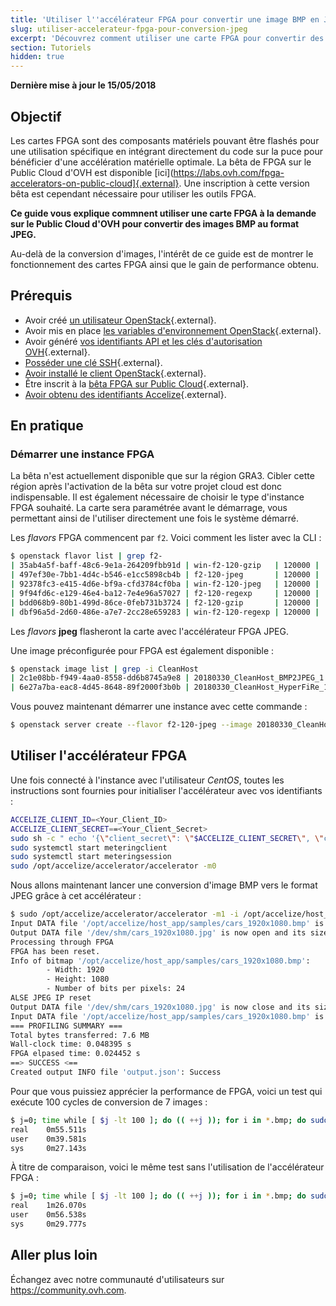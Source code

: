 ```yaml
---
title: 'Utiliser l''accélérateur FPGA pour convertir une image BMP en JPEG (Bêta)'
slug: utiliser-accelerateur-fpga-pour-conversion-jpeg
excerpt: 'Découvrez comment utiliser une carte FPGA pour convertir des images BMP au format JPEG'
section: Tutoriels
hidden: true
---
```


**Dernière mise à jour le 15/05/2018**

## Objectif

Les cartes FPGA sont des composants matériels pouvant être flashés pour une utilisation spécifique en intégrant directement du code sur la puce pour bénéficier d'une accélération matérielle optimale. La bêta de FPGA sur le Public Cloud d'OVH est disponible [ici](https://labs.ovh.com/fpga-accelerators-on-public-cloud]{.external}. Une inscription à cette version bêta est cependant nécessaire pour utiliser les outils FPGA.

**Ce guide vous explique commnent utiliser une carte FPGA à la demande sur le Public Cloud d'OVH pour convertir des images BMP au format JPEG.**

Au-delà de la conversion d'images, l'intérêt de ce guide est de montrer le fonctionnement des cartes FPGA ainsi que le gain de performance obtenu.

## Prérequis

- Avoir créé [un utilisateur OpenStack](https://docs.ovh.com/fr/public-cloud/creation-et-suppression-dun-utilisateur-openstack/){.external}.
- Avoir mis en place [les variables d'environnement OpenStack](https://docs.ovh.com/fr/public-cloud/charger-les-variables-denvironnement-openstack/){.external}.
- Avoir généré [vos identifiants API et les clés d'autorisation OVH](https://docs.ovh.com/gb/en/customer/first-steps-with-ovh-api){.external}.
- [Posséder une clé SSH](https://docs.ovh.com/fr/public-cloud/creation-des-cles-ssh/){.external}.
- [Avoir installé le client OpenStack](https://github.com/openstack/python-openstackclient){.external}.
- Être inscrit à la [bêta FPGA sur Public Cloud](https://labs.ovh.com/fpga-accelerators-on-public-cloud){.external}.
- [Avoir obtenu des identifiants Accelize](https://accelstore.accelize.com/user/register){.external}.


## En pratique

### Démarrer une instance FPGA

La bêta n'est actuellement disponible que sur la région GRA3. Cibler cette région après l'activation de la bêta sur votre projet cloud est donc indispensable. Il est également nécessaire de choisir le type d'instance FPGA souhaité. La carte sera paramétrée avant le démarrage, vous permettant ainsi de l'utiliser directement une fois le système démarré.

Les *flavors* FPGA commencent par `f2`. Voici comment les lister avec la CLI :

```sh
$ openstack flavor list | grep f2-
| 35ab4a5f-baff-48c6-9e1a-264209fbb91d | win-f2-120-gzip   | 120000 |  400 |  0 |  32 | False |
| 497ef30e-7bb1-4d4c-b546-e1cc5898cb4b | f2-120-jpeg       | 120000 |  400 |  0 |  32 | False |
| 92378fc3-e415-4d6e-bf9a-cfd3784cf0ba | win-f2-120-jpeg   | 120000 |  400 |  0 |  32 | False |
| 9f94fd6c-e129-46e4-ba12-7e4e96a57027 | f2-120-regexp     | 120000 |  400 |  0 |  32 | False |
| bdd068b9-80b1-499d-86ce-0feb731b3724 | f2-120-gzip       | 120000 |  400 |  0 |  32 | False |
| dbf96a5d-2d60-486e-a7e7-2cc28e659283 | win-f2-120-regexp | 120000 |  400 |  0 |  32 | False |
```

Les *flavors* **jpeg** flasheront la carte avec l'accélérateur FPGA JPEG.

Une image préconfigurée pour FPGA est également disponible :

```sh
$ openstack image list | grep -i CleanHost
| 2c1e08bb-f949-4aa0-8558-dd6b8745a9e8 | 20180330_CleanHost_BMP2JPEG_1.0.4_1    | active |
| 6e27a7ba-eac8-4d45-8648-89f2000f3b0b | 20180330_CleanHost_HyperFiRe_1.0.4_1   | active |
```

Vous pouvez maintenant démarrer une instance avec cette commande :

```sh
$ openstack server create --flavor f2-120-jpeg --image 20180330_CleanHost_BMP2JPEG_1.0.4_1 --key-name your_key --nic net-id=eecc8610-f977-461c-bad2-917d7be01144 bmp2jpeg
```

## Utiliser l'accélérateur FPGA

Une fois connecté à l'instance avec l'utilisateur *CentOS*, toutes les instructions sont fournies pour initialiser l'accélérateur avec vos identifiants :

```sh
ACCELIZE_CLIENT_ID=<Your_Client_ID>
ACCELIZE_CLIENT_SECRET==<Your_Client_Secret>
sudo sh -c " echo '{\"client_secret\": \"$ACCELIZE_CLIENT_SECRET\", \"client_id\": \"$ACCELIZE_CLIENT_ID\"}' > /etc/accelize/credentials.json"
sudo systemctl start meteringclient
sudo systemctl start meteringsession
sudo /opt/accelize/accelerator/accelerator -m0
```

Nous allons maintenant lancer une conversion d'image BMP vers le format JPEG grâce à cet accélérateur :

```sh
$ sudo /opt/accelize/accelerator/accelerator -m1 -i /opt/accelize/host_app/samples/cars_1920x1080.bmp -o /dev/shm/cars_1920x1080.jpg
Input DATA file '/opt/accelize/host_app/samples/cars_1920x1080.bmp' is now open and its size is 5.9 MB (6220854 B).
Output DATA file '/dev/shm/cars_1920x1080.jpg' is now open and its size is currently 0.
Processing through FPGA
FPGA has been reset.
Info of bitmap '/opt/accelize/host_app/samples/cars_1920x1080.bmp':
        - Width: 1920
        - Height: 1080
        - Number of bits per pixels: 24
ALSE JPEG IP reset
Output DATA file '/dev/shm/cars_1920x1080.jpg' is now close and its size is 1.7 MB (1741100 B).
Input DATA file '/opt/accelize/host_app/samples/cars_1920x1080.bmp' is now close.
=== PROFILING SUMMARY ===
Total bytes transferred: 7.6 MB
Wall-clock time: 0.048395 s
FPGA elpased time: 0.024452 s
==> SUCCESS <==
Created output INFO file 'output.json': Success
```

Pour que vous puissiez apprécier la performance de FPGA, voici un test qui exécute 100 cycles de conversion de 7 images :

```sh
$ j=0; time while [ $j -lt 100 ]; do (( ++j )); for i in *.bmp; do sudo /opt/accelize/accelerator/accelerator -v 4 -m1 -i $i -o /dev/shm/$(basename -s .bmp $i).jpg; done; done
real    0m55.511s
user    0m39.581s
sys     0m27.143s
```

À titre de comparaison, voici le même test sans l'utilisation de l'accélérateur FPGA :

```sh
$ j=0; time while [ $j -lt 100 ]; do (( ++j )); for i in *.bmp; do sudo convert $i  /dev/shm/$(basename -s .bmp $i).jpg; done; echo $j; done
real    1m26.070s
user    0m56.538s
sys     0m29.777s
```

## Aller plus loin

Échangez avec notre communauté d'utilisateurs sur <https://community.ovh.com>.